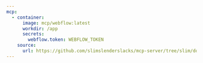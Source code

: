 ```yaml
---
mcp:
  - container:
      image: mcp/webflow:latest
      workdir: /app
      secrets:
        webflow.token: WEBFLOW_TOKEN
    source:
      url: https://github.com/slimslenderslacks/mcp-server/tree/slim/docker
---
```

